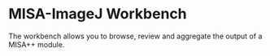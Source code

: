 # MISA-ImageJ Workbench

The workbench allows you to browse, review and aggregate the output of a MISA++ module.